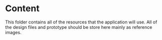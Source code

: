 # Content
This folder contains all of the resources that the application will use. All of the design files and prototype should be store here mainly as reference images. 
